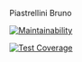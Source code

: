 Piastrellini Bruno

[![Maintainability](https://api.codeclimate.com/v1/badges/ef289b8842300267bcf2/maintainability)](https://codeclimate.com/github/um-computacion-tm/scrabble-2023-Brunopiastre/maintainability)


[![Test Coverage](https://api.codeclimate.com/v1/badges/ef289b8842300267bcf2/test_coverage)](https://codeclimate.com/github/um-computacion-tm/scrabble-2023-Brunopiastre/test_coverage)

